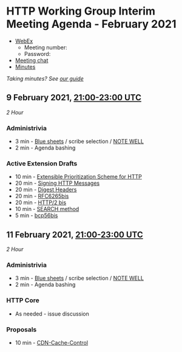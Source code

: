 # HTTP Working Group Interim Meeting Agenda - February 2021

* [WebEx]()
  - Meeting number: 
  - Password: 
* [Meeting chat](xmpp:httpbis@jabber.ietf.org?join)
* [Minutes](https://codimd.ietf.org/notes-httpbis-20-10)

*Taking minutes? See [our guide](https://github.com/httpwg/wiki/wiki/TakingMinutes)*

## 9 February 2021, [21:00-23:00 UTC](https://www.timeanddate.com/worldclock/fixedtime.html?msg=HTTPbis+Interim+Meeting+Session+I%2C+February+2021&iso=20210209T21&p1=1440&ah=2)

_2 Hour_

### Administrivia

*  3 min - [Blue sheets](https://codimd.ietf.org/bluesheet-httpbis-21-02) / scribe selection / [NOTE WELL](https://www.ietf.org/about/note-well/)
*  2 min - Agenda bashing

### Active Extension Drafts

*  10 min - [Extensible Prioritization Scheme for HTTP](https://tools.ietf.org/html/draft-ietf-httpbis-priority)
*  20 min - [Signing HTTP Messages](https://tools.ietf.org/html/draft-ietf-httpbis-message-signatures)
*  20 min - [Digest Headers](https://tools.ietf.org/html/draft-ietf-httpbis-digest-headers)
*  20 min - [RFC6265bis](https://tools.ietf.org/html/draft-ietf-httpbis-rfc6265bis)
*  20 min - [HTTP/2 bis]()
*  10 min - [SEARCH method]()
*   5 min - [bcp56bis](https://tools.ietf.org/html/draft-ietf-httpbis-bcp56bis)


## 11 February 2021, [21:00-23:00 UTC](https://www.timeanddate.com/worldclock/fixedtime.html?msg=HTTPbis+Interim+Meeting+Session+II%2C+February+2021&iso=20210211T21&p1=1440&ah=2)

_2 Hour_

### Administrivia

*  3 min - [Blue sheets](https://codimd.ietf.org/bluesheet-httpbis-21-02) / scribe selection / [NOTE WELL](https://www.ietf.org/about/note-well/)
*  2 min - Agenda bashing

### HTTP Core

* As needed - issue discussion

### Proposals

* 10 min - [CDN-Cache-Control](https://tools.ietf.org/html/draft-cdn-control-header)

